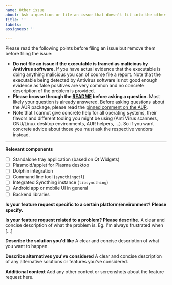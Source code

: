 ```yaml
---
name: Other issue
about: Ask a question or file an issue that doesn't fit into the other categories
title: ''
labels:
assignees: ''

---
```


Please read the following points before filing an issue but remove them before
filing the issue:

* **Do not file an issue if the executable is framed as malicious by Antivirus
  software.** If you have actual evidence that the executable is doing anything
  malicious you can of course file a report. Note that the executable being
  detected by Antivirus software is not good enough evidence as false positives
  are very common and no concrete description of the problem is provided.
* **Please browse through the [README](https://github.com/Martchus/syncthingtray/blob/master/README.md) before asking a question.**
  Most likely your question is already answered.
  Before asking questions about the AUR package, please read the [pinned comment
  on the AUR](https://aur.archlinux.org/packages/syncthingtray#comment-568348).
* Note that I cannot give concrete help for all operating systems, their flavors
  and different tooling you might be using (Anti Virus scanners, GNU/Linux desktop
  environments, AUR helpers, …). So if you want concrete advice about those you
  must ask the respective vendors instead.

---

**Relevant components**
* [ ] Standalone tray application (based on Qt Widgets)
* [ ] Plasmoid/applet for Plasma desktop
* [ ] Dolphin integration
* [ ] Command line tool (`syncthingctl`)
* [ ] Integrated Syncthing instance (`libsyncthing`)
* [ ] Android app or mobile UI in general
* [ ] Backend libraries

**Is your feature request specific to a certain platform/environment? Please specify.**

**Is your feature request related to a problem? Please describe.**
A clear and concise description of what the problem is. Eg. I'm always frustrated when […]

**Describe the solution you'd like**
A clear and concise description of what you want to happen.

**Describe alternatives you've considered**
A clear and concise description of any alternative solutions or features you've considered.

**Additional context**
Add any other context or screenshots about the feature request here.
